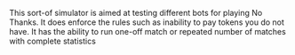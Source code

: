 This sort-of simulator is aimed at testing different bots for playing No Thanks. It does enforce the rules such as inability to pay tokens you do not have. It has the ability to run one-off match or repeated number of matches with complete statistics

